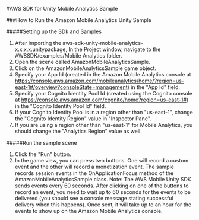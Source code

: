 #AWS SDK for Unity Mobile Analytics Sample

###How to Run the Amazon Mobile Analytics Unity Sample

#####Setting up the SDk and Samples
1. After importing the aws-sdk-unity-mobile-analytics-x.x.x.x.unitypackage, In the Project window, navigate to the AWSSDK/examples/Mobile Analytics folder.
2. Open the scene called AmazonMobileAnalyticsSample. 
3. Click on the AmazonMobileAnalyticsSample game object.
4. Specify your App Id (created in the Amazon Mobile Analytics console at https://console.aws.amazon.com/mobileanalytics/home/?region=us-east-1#/overview?consoleState=management) in the "App Id" field.
5. Specify your Cognito Identity Pool Id (created using the Cognito console at https://console.aws.amazon.com/cognito/home?region=us-east-1#) in the "Cognito Identity Pool Id" field.
6. If your Cognito Identity Pool is in a region other than "us-east-1", change the "Cognito Identity Region" value in "Inspector Pane".
7. If you are using a region other than "us-east-1" for Mobile Analytics, you should change the "Analytics Region" value as well.


#####Run the sample scene
1. Click the "Run" button. 
2. In the game view, you can press two buttons. One will record a custom event and the other will record a monetization event. The sample records session events in the OnApplicationFocus method of the AmazonMobileAnalyticsSample class. 
Note: The AWS Mobile Unity SDK sends events every 60 seconds. After clicking on one of the buttons to record an event, you need to wait up to 60 seconds for the events to be delivered (you should see a console message stating successful delivery when this happens). Once sent, it will take up to an hour for the events to show up on the Amazon Mobile Analytics console.

